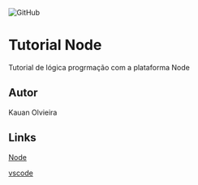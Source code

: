![GitHub](https://img.shields.io/github/license/kauanoliveira01/node)
# Tutorial Node
Tutorial de lógica progrmação com a plataforma Node
## Autor 
Kauan Olvieira
## Links
[Node](https://nodejs.org/en/)

[vscode](https://code.visualstudio.com/)
